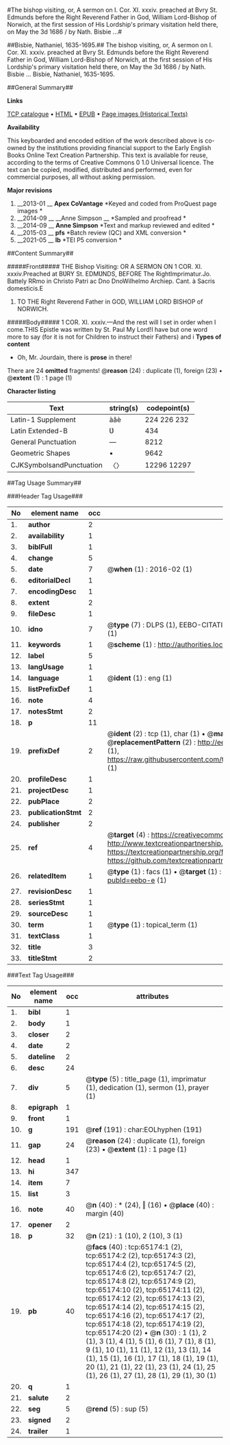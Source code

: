 #The bishop visiting, or, A sermon on I. Cor. XI. xxxiv. preached at Bvry St. Edmunds before the Right Reverend Father in God, William Lord-Bishop of Norwich, at the first session of His Lordship's primary visitation held there, on May the 3d 1686 / by Nath. Bisbie ...#

##Bisbie, Nathaniel, 1635-1695.##
The bishop visiting, or, A sermon on I. Cor. XI. xxxiv. preached at Bvry St. Edmunds before the Right Reverend Father in God, William Lord-Bishop of Norwich, at the first session of His Lordship's primary visitation held there, on May the 3d 1686 / by Nath. Bisbie ...
Bisbie, Nathaniel, 1635-1695.

##General Summary##

**Links**

[TCP catalogue](http://www.ota.ox.ac.uk/tcp/)  • 
[HTML](http://tei.it.ox.ac.uk/tcp/Texts-HTML/free/A28/A28221.html)  • 
[EPUB](http://tei.it.ox.ac.uk/tcp/Texts-EPUB/free/A28/A28221.epub) • 
[Page images (Historical Texts)](https://historicaltexts.jisc.ac.uk/eebo-12647364e)

**Availability**

This keyboarded and encoded edition of the work described above is co-owned by the
    institutions providing financial support to the Early English Books Online Text Creation
    Partnership. This text is available for reuse, according to the terms of  Creative Commons 0 1.0 Universal
    licence. The text can be copied, modified, distributed and performed, even for commercial
    purposes, all without asking permission.

**Major revisions**

1. __2013-01 __ __Apex CoVantage__ *Keyed and coded from ProQuest page images *
1. __2014-09 __ __Anne Simpson __ *Sampled and proofread *
1. __2014-09 __ __Anne Simpson__ *Text and markup reviewed and edited *
1. __2015-03 __ __pfs__ *Batch review (QC) and XML conversion *
1. __2021-05 __ __lb__ *TEI P5 conversion *

##Content Summary##

#####Front#####
 THE Bishop Visiting: OR A SERMON ON 1 COR. XI. xxxiv.Preached at BƲRY St. EDMƲNDS, BEFORE The RightImprimatur.Jo. Battely RRmo in Christo Patri ac Dno DnoWilhelmo Archiep. Cant. à Sacris domesticis.E
1. TO THE Right Reverend Father in GOD, WILLIAM LORD BISHOP of NORWICH.

#####Body#####
1 COR. XI. xxxiv.—And the rest will I set in order when I come.THIS Epistle was written by St. Paul My Lord!I have but one word more to say (for it is not for Children to instruct their Fathers) and i
**Types of content**

  * Oh, Mr. Jourdain, there is **prose** in there!

There are 24 **omitted** fragments! 
 @__reason__ (24) : duplicate (1), foreign (23)  •  @__extent__ (1) : 1 page (1)

**Character listing**


|Text|string(s)|codepoint(s)|
|---|---|---|
|Latin-1 Supplement|àâè|224 226 232|
|Latin Extended-B|Ʋ|434|
|General Punctuation|—|8212|
|Geometric Shapes|▪|9642|
|CJKSymbolsandPunctuation|〈〉|12296 12297|

##Tag Usage Summary##

###Header Tag Usage###

|No|element name|occ|attributes|
|---|---|---|---|
|1.|__author__|2||
|2.|__availability__|1||
|3.|__biblFull__|1||
|4.|__change__|5||
|5.|__date__|7| @__when__ (1) : 2016-02 (1)|
|6.|__editorialDecl__|1||
|7.|__encodingDesc__|1||
|8.|__extent__|2||
|9.|__fileDesc__|1||
|10.|__idno__|7| @__type__ (7) : DLPS (1), EEBO-CITATION (1), VID (1), EEBO-PROQUEST (1), STC (2), OCLC (1)|
|11.|__keywords__|1| @__scheme__ (1) : http://authorities.loc.gov/ (1)|
|12.|__label__|5||
|13.|__langUsage__|1||
|14.|__language__|1| @__ident__ (1) : eng (1)|
|15.|__listPrefixDef__|1||
|16.|__note__|4||
|17.|__notesStmt__|2||
|18.|__p__|11||
|19.|__prefixDef__|2| @__ident__ (2) : tcp (1), char (1)  •  @__matchPattern__ (2) : ([0-9\-]+):([0-9IVX]+) (1), (.+) (1)  •  @__replacementPattern__ (2) : http://eebo.chadwyck.com/downloadtiff?vid=$1&page=$2 (1), https://raw.githubusercontent.com/textcreationpartnership/Texts/master/tcpchars.xml#$1 (1)|
|20.|__profileDesc__|1||
|21.|__projectDesc__|1||
|22.|__pubPlace__|2||
|23.|__publicationStmt__|2||
|24.|__publisher__|2||
|25.|__ref__|4| @__target__ (4) : https://creativecommons.org/publicdomain/zero/1.0/ (1), http://www.textcreationpartnership.org/docs/. (1), https://textcreationpartnership.org/faq/#faq05 (1), https://github.com/textcreationpartnership (1)|
|26.|__relatedItem__|1| @__type__ (1) : facs (1)  •  @__target__ (1) : https://data.historicaltexts.jisc.ac.uk/view?pubId=eebo-e (1)|
|27.|__revisionDesc__|1||
|28.|__seriesStmt__|1||
|29.|__sourceDesc__|1||
|30.|__term__|1| @__type__ (1) : topical_term (1)|
|31.|__textClass__|1||
|32.|__title__|3||
|33.|__titleStmt__|2||


###Text Tag Usage###

|No|element name|occ|attributes|
|---|---|---|---|
|1.|__bibl__|1||
|2.|__body__|1||
|3.|__closer__|2||
|4.|__date__|2||
|5.|__dateline__|2||
|6.|__desc__|24||
|7.|__div__|5| @__type__ (5) : title_page (1), imprimatur (1), dedication (1), sermon (1), prayer (1)|
|8.|__epigraph__|1||
|9.|__front__|1||
|10.|__g__|191| @__ref__ (191) : char:EOLhyphen (191)|
|11.|__gap__|24| @__reason__ (24) : duplicate (1), foreign (23)  •  @__extent__ (1) : 1 page (1)|
|12.|__head__|1||
|13.|__hi__|347||
|14.|__item__|7||
|15.|__list__|3||
|16.|__note__|40| @__n__ (40) : * (24), ‖ (16)  •  @__place__ (40) : margin (40)|
|17.|__opener__|2||
|18.|__p__|32| @__n__ (21) : 1 (10), 2 (10), 3 (1)|
|19.|__pb__|40| @__facs__ (40) : tcp:65174:1 (2), tcp:65174:2 (2), tcp:65174:3 (2), tcp:65174:4 (2), tcp:65174:5 (2), tcp:65174:6 (2), tcp:65174:7 (2), tcp:65174:8 (2), tcp:65174:9 (2), tcp:65174:10 (2), tcp:65174:11 (2), tcp:65174:12 (2), tcp:65174:13 (2), tcp:65174:14 (2), tcp:65174:15 (2), tcp:65174:16 (2), tcp:65174:17 (2), tcp:65174:18 (2), tcp:65174:19 (2), tcp:65174:20 (2)  •  @__n__ (30) : 1 (1), 2 (1), 3 (1), 4 (1), 5 (1), 6 (1), 7 (1), 8 (1), 9 (1), 10 (1), 11 (1), 12 (1), 13 (1), 14 (1), 15 (1), 16 (1), 17 (1), 18 (1), 19 (1), 20 (1), 21 (1), 22 (1), 23 (1), 24 (1), 25 (1), 26 (1), 27 (1), 28 (1), 29 (1), 30 (1)|
|20.|__q__|1||
|21.|__salute__|2||
|22.|__seg__|5| @__rend__ (5) : sup (5)|
|23.|__signed__|2||
|24.|__trailer__|1||
